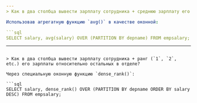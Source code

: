 ```yaml
---
> Как в два столбца вывести зарплату сотрудника + среднюю зарплату его (сотрудника) отдела?

Использовав агрегатную функцию `avg()` в качестве оконной:

```sql
SELECT salary, avg(salary) OVER (PARTITION BY depname) FROM empsalary;
```
---
```

> Как в два столбца вывести зарплату сотрудника + ранг (`1`, `2`, etc.) его зарплаты относительно остальных в отделе?

Через специальную оконную функцию `dense_rank()`:

```sql
SELECT salary, dense_rank() OVER (PARTITION BY depname ORDER BY salary DESC) FROM empsalary;
```
